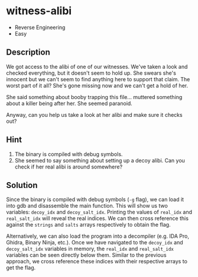 # witness-alibi
- Reverse Engineering
- Easy

## Description
We got access to the alibi of one of our witnesses. We've taken a look and checked everything, but it doesn't seem to hold up. She swears she's innocent but we can't seem to find anything here to support that claim.
The worst part of it all? She's gone missing now and we can't get a hold of her.

She said something about booby trapping this file... muttered something about a killer being after her. She seemed paranoid.

Anyway, can you help us take a look at her alibi and make sure it checks out?

## Hint

1. The binary is compiled with debug symbols.
2. She seemed to say something about setting up a decoy alibi. Can you check if her real alibi is around somewhere?

## Solution
Since the binary is compiled with debug symbols (`-g` flag), we can load it into gdb and disassemble the main function. This will show us two variables: `decoy_idx` and `decoy_salt_idx`.
Printing the values of `real_idx` and `real_salt_idx` will reveal the real indices. We can then cross reference this against the `strings` and `salts` arrays respectively to obtain the flag.

Alternatively, we can also load the program into a decompiler (e.g. IDA Pro, Ghidra, Binary Ninja, etc.). Once we have navigated to the `decoy_idx`  and `decoy_salt_idx` variables in memory,
the `real_idx` and `real_salt_idx` variables can be seen directly below them. Similar to the previous approach, we cross reference these indices with their respective arrays to get the flag.
